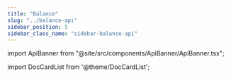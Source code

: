 ```yaml
---
title: "Balance"
slug: "../balance-api"
sidebar_position: 5
sidebar_class_name: "sidebar-balance-api"
---
```


import ApiBanner from "@site/src/components/ApiBanner/ApiBanner.tsx";

<ApiBanner />

import DocCardList from '@theme/DocCardList';

<DocCardList />
